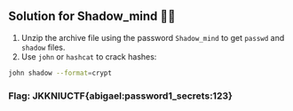 ## Solution for Shadow_mind 🕵️‍♂️

1. Unzip the archive file using the password `Shadow_mind` to get `passwd` and `shadow` files.
1. Use `john` or `hashcat` to crack hashes:
```bash
john shadow --format=crypt
```

### Flag: JKKNIUCTF{abigael:password1_secrets:123}
